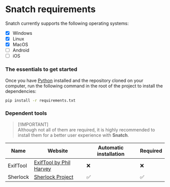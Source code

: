 # Snatch requirements

Snatch currently supports the following operating systems:
 - [x] Windows
 - [x] Linux
 - [x] MacOS
 - [ ] Android
 - [ ] iOS

### The essentials to get started
Once you have [Python](https://www.python.org/) installed and the repository cloned on your computer, run the following command in the root of the project to install the dependencies:

```bash
pip install -r requirements.txt
```

### Dependent tools

> [!IMPORTANT]\
> Although not all of them are required, it is highly recommended to install them for a better user experience with **Snatch**.

| Name                            | Website                                              | Automatic installation  | Required |
|-------------------------------- |------------------------------------------------------|-------------------------|----------|
| ExifTool                        | [ExifTool by Phil Harvey](https://exiftool.org/)     | ❌                     | ❌       |
| Sherlock	                      | [Sherlock Project](https://sherlockproject.xyz/)     | ✅                     | ✅       |